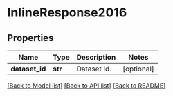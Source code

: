 # InlineResponse2016

## Properties
Name | Type | Description | Notes
------------ | ------------- | ------------- | -------------
**dataset_id** | **str** | Dataset Id. | [optional] 

[[Back to Model list]](../README.md#documentation-for-models) [[Back to API list]](../README.md#documentation-for-api-endpoints) [[Back to README]](../README.md)

